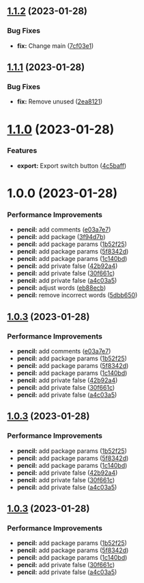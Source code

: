 ## [1.1.2](https://github.com/renatonerijr/switch-button-deploy/compare/v1.1.1...v1.1.2) (2023-01-28)


### Bug Fixes

* **fix:** Change main ([7cf03e1](https://github.com/renatonerijr/switch-button-deploy/commit/7cf03e19ac4d798377256ba5e73acc11ced51a8d))

## [1.1.1](https://github.com/renatonerijr/switch-button-deploy/compare/v1.1.0...v1.1.1) (2023-01-28)


### Bug Fixes

* **fix:** Remove unused ([2ea8121](https://github.com/renatonerijr/switch-button-deploy/commit/2ea81210910b4f88426f6299743a8adf42d965d5))

# [1.1.0](https://github.com/renatonerijr/switch-button-deploy/compare/v1.0.0...v1.1.0) (2023-01-28)


### Features

* **export:** Export switch button ([4c5baff](https://github.com/renatonerijr/switch-button-deploy/commit/4c5baff51591addf89c15a9686dff5d07bb3e77c))

# 1.0.0 (2023-01-28)


### Performance Improvements

* **pencil:** add comments ([e03a7e7](https://github.com/renatonerijr/switch-button-deploy/commit/e03a7e7ca067306f045b9974c50bad7125dffe56))
* **pencil:** add package ([3f94d7b](https://github.com/renatonerijr/switch-button-deploy/commit/3f94d7bc8cd2308c53267714cb5ee8e15a7fb735))
* **pencil:** add package params ([1b52f25](https://github.com/renatonerijr/switch-button-deploy/commit/1b52f252e25f2c9a18503ae22967fed889844139))
* **pencil:** add package params ([5f8342d](https://github.com/renatonerijr/switch-button-deploy/commit/5f8342da43745e7fbd4fa36c0d2634e09a3e5cbd))
* **pencil:** add package params ([1c140bd](https://github.com/renatonerijr/switch-button-deploy/commit/1c140bd390f89b9282b4f2d321bd38714a80fe6d))
* **pencil:** add private false ([42b92a4](https://github.com/renatonerijr/switch-button-deploy/commit/42b92a4123e0be3b3fd93949f553d55eb30fd803))
* **pencil:** add private false ([30f661c](https://github.com/renatonerijr/switch-button-deploy/commit/30f661c0f070abaa94a5f54a7a1bcfb67e32d937))
* **pencil:** add private false ([a4c03a5](https://github.com/renatonerijr/switch-button-deploy/commit/a4c03a5713b048c5dae576d01f6c35c175df8c49))
* **pencil:** adjust words ([eb88ecb](https://github.com/renatonerijr/switch-button-deploy/commit/eb88ecbd15446f2b2638baff7957128af7f8f7b7))
* **pencil:** remove incorrect words ([5dbb650](https://github.com/renatonerijr/switch-button-deploy/commit/5dbb650f47b87ee5ae0d593bf63c536bf77119fa))

## [1.0.3](https://github.com/iwsouza/switch-button/compare/v1.0.2...v1.0.3) (2023-01-28)


### Performance Improvements

* **pencil:** add comments ([e03a7e7](https://github.com/iwsouza/switch-button/commit/e03a7e7ca067306f045b9974c50bad7125dffe56))
* **pencil:** add package params ([1b52f25](https://github.com/iwsouza/switch-button/commit/1b52f252e25f2c9a18503ae22967fed889844139))
* **pencil:** add package params ([5f8342d](https://github.com/iwsouza/switch-button/commit/5f8342da43745e7fbd4fa36c0d2634e09a3e5cbd))
* **pencil:** add package params ([1c140bd](https://github.com/iwsouza/switch-button/commit/1c140bd390f89b9282b4f2d321bd38714a80fe6d))
* **pencil:** add private false ([42b92a4](https://github.com/iwsouza/switch-button/commit/42b92a4123e0be3b3fd93949f553d55eb30fd803))
* **pencil:** add private false ([30f661c](https://github.com/iwsouza/switch-button/commit/30f661c0f070abaa94a5f54a7a1bcfb67e32d937))
* **pencil:** add private false ([a4c03a5](https://github.com/iwsouza/switch-button/commit/a4c03a5713b048c5dae576d01f6c35c175df8c49))

## [1.0.3](https://github.com/iwsouza/switch-button/compare/v1.0.2...v1.0.3) (2023-01-28)


### Performance Improvements

* **pencil:** add package params ([1b52f25](https://github.com/iwsouza/switch-button/commit/1b52f252e25f2c9a18503ae22967fed889844139))
* **pencil:** add package params ([5f8342d](https://github.com/iwsouza/switch-button/commit/5f8342da43745e7fbd4fa36c0d2634e09a3e5cbd))
* **pencil:** add package params ([1c140bd](https://github.com/iwsouza/switch-button/commit/1c140bd390f89b9282b4f2d321bd38714a80fe6d))
* **pencil:** add private false ([42b92a4](https://github.com/iwsouza/switch-button/commit/42b92a4123e0be3b3fd93949f553d55eb30fd803))
* **pencil:** add private false ([30f661c](https://github.com/iwsouza/switch-button/commit/30f661c0f070abaa94a5f54a7a1bcfb67e32d937))
* **pencil:** add private false ([a4c03a5](https://github.com/iwsouza/switch-button/commit/a4c03a5713b048c5dae576d01f6c35c175df8c49))

## [1.0.3](https://github.com/iwsouza/switch-button/compare/v1.0.2...v1.0.3) (2023-01-28)


### Performance Improvements

* **pencil:** add package params ([1b52f25](https://github.com/iwsouza/switch-button/commit/1b52f252e25f2c9a18503ae22967fed889844139))
* **pencil:** add package params ([5f8342d](https://github.com/iwsouza/switch-button/commit/5f8342da43745e7fbd4fa36c0d2634e09a3e5cbd))
* **pencil:** add package params ([1c140bd](https://github.com/iwsouza/switch-button/commit/1c140bd390f89b9282b4f2d321bd38714a80fe6d))
* **pencil:** add private false ([30f661c](https://github.com/iwsouza/switch-button/commit/30f661c0f070abaa94a5f54a7a1bcfb67e32d937))
* **pencil:** add private false ([a4c03a5](https://github.com/iwsouza/switch-button/commit/a4c03a5713b048c5dae576d01f6c35c175df8c49))
